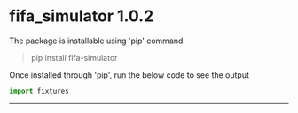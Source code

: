 # fifa_simulator 1.0.2
 
 The package is installable using 'pip' command.
 >pip install fifa-simulator

 Once installed through 'pip', run the below code to see the output
 
 ```python
 import fixtures
 ```
 ---
